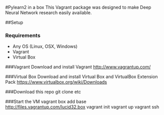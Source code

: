 #Pylearn2 in a box
This Vagrant package was designed to make Deep Neural Network research easily available.

##Setup
### Requirements
* Any OS (Linux, OSX, Windows)
* Vagrant
* Virtual Box

###Vagrant
Download and install Vagrant
http://www.vagrantup.com/

###Virtual Box
Download and install Virtual Box and VirtualBox Extension Pack
https://www.virtualbox.org/wiki/Downloads

###Download this repo
git clone etc

###Start the VM
    vagrant box add base http://files.vagrantup.com/lucid32.box
    vagrant init
    vagrant up
    vagrant ssh
